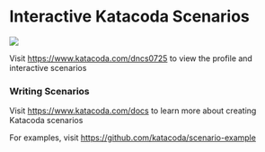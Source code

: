 # Interactive Katacoda Scenarios

[![](http://shields.katacoda.com/katacoda/dncs0725/count.svg)](https://www.katacoda.com/dncs0725 "Get your profile on Katacoda.com")

Visit https://www.katacoda.com/dncs0725 to view the profile and interactive scenarios

### Writing Scenarios
Visit https://www.katacoda.com/docs to learn more about creating Katacoda scenarios

For examples, visit https://github.com/katacoda/scenario-example
